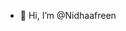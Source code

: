 - 👋 Hi, I’m @Nidhaafreen

<!---
Nidha-afreen is a repository because its `README.md` (this file) appears on your GitHub profile.
You can click the Preview link to take a look at your changes.
--->
